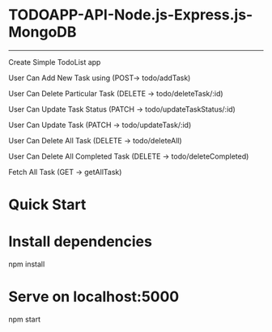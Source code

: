# TODOAPP-API-Node.js-Express.js-MongoDB

-------------------------------------------------------------------------------
Create Simple TodoList app

User Can Add New Task using (POST-> todo/addTask)

User Can Delete Particular Task (DELETE -> todo/deleteTask/:id)

User Can Update Task Status (PATCH -> todo/updateTaskStatus/:id)

User Can Update Task (PATCH -> todo/updateTask/:id)

User Can Delete All Task (DELETE -> todo/deleteAll)

User Can Delete All Completed Task (DELETE -> todo/deleteCompleted)

Fetch All Task (GET -> getAllTask)


# Quick Start

# Install dependencies
npm install

# Serve on localhost:5000
npm start
